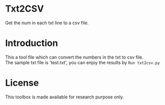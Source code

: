 # Txt2CSV
Get the num in each txt line to a csv file.
# Introduction
  This a tool file which can convert the numbers in the txt to csv file.  <br> 
  The sample txt file is 'test.txt', you can enjoy the results by `Run txt2csv.py` 
# License
  This toolbox is made available for research purpose only.
